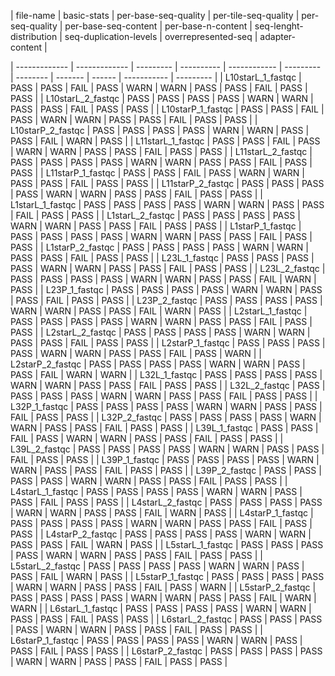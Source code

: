 | file-name | basic-stats | per-base-seq-quality | per-tile-seq-quality | per-seq-quality | per-base-seq-content | per-base-n-content | seq-lenght-distribution | seq-duplication-levels | overrepresented-seq | adapter-content |

 | ------------- | ------------- | --------- | ---------- | ------------ | --------- | -------- | ------- | ------ | ----------- | --------- | 
 | L10starL_1_fastqc | PASS | PASS | FAIL | PASS | WARN | WARN | PASS | PASS | FAIL | PASS | PASS | 
 | L10starL_2_fastqc | PASS | PASS | PASS | PASS | WARN | WARN | PASS | PASS | FAIL | PASS | PASS | 
 | L10starP_1_fastqc | PASS | PASS | FAIL | PASS | WARN | WARN | PASS | PASS | FAIL | PASS | PASS | 
 | L10starP_2_fastqc | PASS | PASS | PASS | PASS | WARN | WARN | PASS | PASS | FAIL | WARN | PASS | 
 | L11starL_1_fastqc | PASS | PASS | FAIL | PASS | WARN | WARN | PASS | PASS | FAIL | PASS | PASS | 
 | L11starL_2_fastqc | PASS | PASS | PASS | PASS | WARN | WARN | PASS | PASS | FAIL | PASS | PASS | 
 | L11starP_1_fastqc | PASS | PASS | FAIL | PASS | WARN | WARN | PASS | PASS | FAIL | PASS | PASS | 
 | L11starP_2_fastqc | PASS | PASS | PASS | PASS | WARN | WARN | PASS | PASS | FAIL | PASS | PASS | 
 | L1starL_1_fastqc | PASS | PASS | PASS | PASS | WARN | WARN | PASS | PASS | FAIL | PASS | PASS | 
 | L1starL_2_fastqc | PASS | PASS | PASS | PASS | WARN | WARN | PASS | PASS | FAIL | PASS | PASS | 
 | L1starP_1_fastqc | PASS | PASS | PASS | PASS | WARN | WARN | PASS | PASS | FAIL | PASS | PASS | 
 | L1starP_2_fastqc | PASS | PASS | PASS | PASS | WARN | WARN | PASS | PASS | FAIL | PASS | PASS | 
 | L23L_1_fastqc | PASS | PASS | PASS | PASS | WARN | WARN | PASS | PASS | FAIL | PASS | PASS | 
 | L23L_2_fastqc | PASS | PASS | PASS | PASS | WARN | WARN | PASS | PASS | FAIL | WARN | PASS | 
 | L23P_1_fastqc | PASS | PASS | PASS | PASS | WARN | WARN | PASS | PASS | FAIL | PASS | PASS | 
 | L23P_2_fastqc | PASS | PASS | PASS | PASS | WARN | WARN | PASS | PASS | FAIL | WARN | PASS | 
 | L2starL_1_fastqc | PASS | PASS | PASS | PASS | WARN | WARN | PASS | PASS | FAIL | PASS | PASS | 
 | L2starL_2_fastqc | PASS | PASS | PASS | PASS | WARN | WARN | PASS | PASS | FAIL | PASS | PASS | 
 | L2starP_1_fastqc | PASS | PASS | PASS | PASS | WARN | WARN | PASS | PASS | FAIL | PASS | WARN | 
 | L2starP_2_fastqc | PASS | PASS | PASS | PASS | WARN | WARN | PASS | PASS | FAIL | WARN | WARN | 
 | L32L_1_fastqc | PASS | PASS | PASS | PASS | WARN | WARN | PASS | PASS | FAIL | PASS | PASS | 
 | L32L_2_fastqc | PASS | PASS | PASS | PASS | WARN | WARN | PASS | PASS | FAIL | PASS | PASS | 
 | L32P_1_fastqc | PASS | PASS | PASS | PASS | WARN | WARN | PASS | PASS | FAIL | PASS | PASS | 
 | L32P_2_fastqc | PASS | PASS | PASS | PASS | WARN | WARN | PASS | PASS | FAIL | PASS | PASS | 
 | L39L_1_fastqc | PASS | PASS | FAIL | PASS | WARN | WARN | PASS | PASS | FAIL | PASS | PASS | 
 | L39L_2_fastqc | PASS | PASS | PASS | PASS | WARN | WARN | PASS | PASS | FAIL | PASS | PASS | 
 | L39P_1_fastqc | PASS | PASS | PASS | PASS | WARN | WARN | PASS | PASS | FAIL | PASS | PASS | 
 | L39P_2_fastqc | PASS | PASS | PASS | PASS | WARN | WARN | PASS | PASS | FAIL | PASS | PASS | 
 | L4starL_1_fastqc | PASS | PASS | PASS | PASS | WARN | WARN | PASS | PASS | FAIL | PASS | PASS | 
 | L4starL_2_fastqc | PASS | PASS | PASS | PASS | WARN | WARN | PASS | PASS | FAIL | WARN | PASS | 
 | L4starP_1_fastqc | PASS | PASS | PASS | PASS | WARN | WARN | PASS | PASS | FAIL | PASS | PASS | 
 | L4starP_2_fastqc | PASS | PASS | PASS | PASS | WARN | WARN | PASS | PASS | FAIL | WARN | PASS | 
 | L5starL_1_fastqc | PASS | PASS | PASS | PASS | WARN | WARN | PASS | PASS | FAIL | PASS | PASS | 
 | L5starL_2_fastqc | PASS | PASS | PASS | PASS | WARN | WARN | PASS | PASS | FAIL | WARN | PASS | 
 | L5starP_1_fastqc | PASS | PASS | PASS | PASS | WARN | WARN | PASS | PASS | FAIL | PASS | WARN | 
 | L5starP_2_fastqc | PASS | PASS | PASS | PASS | WARN | WARN | PASS | PASS | FAIL | WARN | WARN | 
 | L6starL_1_fastqc | PASS | PASS | PASS | PASS | WARN | WARN | PASS | PASS | FAIL | PASS | PASS | 
 | L6starL_2_fastqc | PASS | PASS | PASS | PASS | WARN | WARN | PASS | PASS | FAIL | PASS | PASS | 
 | L6starP_1_fastqc | PASS | PASS | PASS | PASS | WARN | WARN | PASS | PASS | FAIL | PASS | PASS | 
 | L6starP_2_fastqc | PASS | PASS | PASS | PASS | WARN | WARN | PASS | PASS | FAIL | PASS | PASS | 
